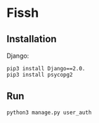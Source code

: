 # Fissh

## Installation

Django:

```
pip3 install Django==2.0.
pip3 install psycopg2
```

## Run

```
python3 manage.py user_auth
```